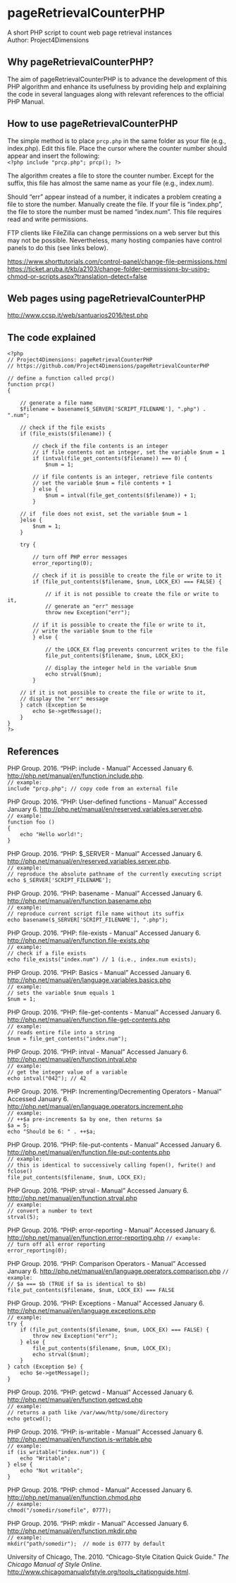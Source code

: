 # pageRetrievalCounterPHP

A short PHP script to count web page retrieval instances  
Author: Project4Dimensions

## Why pageRetrievalCounterPHP?

The aim of pageRetrievalCounterPHP is to advance the development of this PHP algorithm and enhance its usefulness by providing help and explaining the code in several languages along with relevant references to the official PHP Manual.

## How to use pageRetrievalCounterPHP

The simple method is to place `prcp.php` in the same folder as your file (e.g., index.php). Edit this file. Place the cursor where the counter number should appear and insert the following:   
`<?php include "prcp.php"; prcp(); ?>`

The algorithm creates a file to store the counter number. Except for the suffix, this file has almost the same name as your file (e.g., index.num).

Should “err” appear instead of a number, it indicates a problem creating a file to store the number. Manually create the file. If your file is “index.php”, the file to store the number must be named “index.num”. This file requires read and write permissions.

FTP clients like FileZilla can change permissions on a web server but this may not be possible. Nevertheless, many hosting companies have control panels to do this (see links below).

https://www.shorttutorials.com/control-panel/change-file-permissions.html  
https://ticket.aruba.it/kb/a2103/change-folder-permissions-by-using-chmod-or-scripts.aspx?translation-detect=false

## Web pages using pageRetrievalCounterPHP

http://www.ccsp.it/web/santuarios2016/test.php

## The code explained

```
<?php  
// Project4Dimensions: pageRetrievalCounterPHP  
// https://github.com/Project4Dimensions/pageRetrievalCounterPHP

// define a function called prcp()  
function prcp()  
{

    // generate a file name  
    $filename = basename($_SERVER['SCRIPT_FILENAME'], ".php") . ".num";  

    // check if the file exists  
    if (file_exists($filename)) {  

        // check if the file contents is an integer  
        // if file contents not an integer, set the variable $num = 1  
        if (intval(file_get_contents($filename)) === 0) {  
            $num = 1;

        // if file contents is an integer, retrieve file contents  
        // set the variable $num = file contents + 1  
        } else {
            $num = intval(file_get_contents($filename)) + 1;  
        }  

    // if  file does not exist, set the variable $num = 1  
    }else {
        $num = 1;  
    }  

    try {

        // turn off PHP error messages  
        error_reporting(0);  

        // check if it is possible to create the file or write to it  
        if (file_put_contents($filename, $num, LOCK_EX) === FALSE) {  

            // if it is not possible to create the file or write to it,  
            // generate an "err" message  
            throw new Exception("err");  

        // if it is possible to create the file or write to it,  
        // write the variable $num to the file  
        } else {  

            // the LOCK_EX flag prevents concurrent writes to the file  
            file_put_contents($filename, $num, LOCK_EX);  

            // display the integer held in the variable $num  
            echo strval($num);  
        }  

    // if it is not possible to create the file or write to it,  
    // display the "err" message  
    } catch (Exception $e  
        echo $e->getMessage();  
    }  
}  
?>
```

## References

PHP Group. 2016. “PHP: include - Manual” Accessed January 6.  http://php.net/manual/en/function.include.php.  
`// example:`  
`include "prcp.php"; // copy code from an external file`  

PHP Group. 2016. “PHP: User-defined functions - Manual” Accessed January 6.  http://php.net/manual/en/reserved.variables.server.php.  
`// example:`  
`function foo ()`  
`{`  
`    echo "Hello world!";`  
`}`

PHP Group. 2016. “PHP: $_SERVER - Manual” Accessed January 6.  http://php.net/manual/en/reserved.variables.server.php.  
`// example:`  
`// reproduce the absolute pathname of the currently executing script`  
`echo $_SERVER['SCRIPT_FILENAME'];`

PHP Group. 2016. “PHP: basename - Manual” Accessed January 6.  http://php.net/manual/en/function.basename.php  
`// example:`  
`// reproduce current script file name without its suffix`  
`echo basename($_SERVER['SCRIPT_FILENAME'], ".php");`

PHP Group. 2016. “PHP: file-exists - Manual” Accessed January 6.  http://php.net/manual/en/function.file-exists.php  
`// example:`  
`// check if a file exists`  
`echo file_exists("index.num") // 1 (i.e., index.num exists);`

PHP Group. 2016. “PHP: Basics - Manual” Accessed January 6.  http://php.net/manual/en/language.variables.basics.php  
`// example:`  
`// sets the variable $num equals 1`  
`$num = 1;`

PHP Group. 2016. “PHP: file-get-contents - Manual” Accessed January 6.  http://php.net/manual/en/function.file-get-contents.php  
`// example:`  
`// reads entire file into a string`  
`$num = file_get_contents("index.num");`

PHP Group. 2016. “PHP: intval - Manual” Accessed January 6.  http://php.net/manual/en/function.intval.php  
`// example:`  
`// get the integer value of a variable`  
`echo intval("042"); // 42`

PHP Group. 2016. “PHP: Incrementing/Decrementing Operators - Manual” Accessed January 6.  http://php.net/manual/en/language.operators.increment.php  
`// example:`  
`// ++$a pre-increments $a by one, then returns $a`  
`$a = 5;`  
`echo "Should be 6: " . ++$a;`

PHP Group. 2016. “PHP: file-put-contents - Manual” Accessed January 6.  http://php.net/manual/en/function.file-put-contents.php  
`// example:`  
`// this is identical to successively calling fopen(), fwrite() and fclose()`  
`file_put_contents($filename, $num, LOCK_EX);`

PHP Group. 2016. “PHP: strval - Manual” Accessed January 6.  http://php.net/manual/en/function.strval.php  
`// example:`  
`// convert a number to text`  
`strval(5);`

PHP Group. 2016. “PHP: error-reporting - Manual” Accessed January 6.  http://php.net/manual/en/function.error-reporting.php
`// example:`  
`// turn off all error reporting`  
`error_reporting(0);`

PHP Group. 2016. “PHP: Comparison Operators - Manual” Accessed January 6.  http://php.net/manual/en/language.operators.comparison.php
`// example:`  
`// $a === $b (TRUE if $a is identical to $b)`  
`file_put_contents($filename, $num, LOCK_EX) === FALSE`

PHP Group. 2016. “PHP: Exceptions - Manual” Accessed January 6.  http://php.net/manual/en/language.exceptions.php  
`// example:`  
`try {`  
`    if (file_put_contents($filename, $num, LOCK_EX) === FALSE) {`  
`        throw new Exception("err");`  
`    } else {`  
`        file_put_contents($filename, $num, LOCK_EX);`  
`        echo strval($num);`  
`    }`  
`} catch (Exception $e) {`  
`    echo $e->getMessage();`  
`}`

PHP Group. 2016. “PHP: getcwd - Manual” Accessed January 6.  http://php.net/manual/en/function.getcwd.php  
`// example:`  
`// returns a path like /var/www/http/some/directory`  
`echo getcwd();`

PHP Group. 2016. “PHP: is-writable - Manual” Accessed January 6.  http://php.net/manual/en/function.is-writable.php  
`// example:`  
`if (is_writable("index.num")) {`  
`    echo "Writable";`  
`} else {`  
`    echo "Not writable";`  
`}`

PHP Group. 2016. “PHP: chmod - Manual” Accessed January 6.  http://php.net/manual/en/function.chmod.php  
`// example:`  
`chmod("/somedir/somefile", 0777);`

PHP Group. 2016. “PHP: mkdir - Manual” Accessed January 6.  http://php.net/manual/en/function.mkdir.php  
`// example:`  
`mkdir("path/somedir");  // mode is 0777 by default`

University of Chicago, The. 2010. “Chicago-Style Citation Quick Guide.” *The Chicago Manual of Style Online*. http://www.chicagomanualofstyle.org/tools_citationguide.html.
